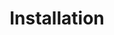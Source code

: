 ---
title: Installation
show_read_time: false
show_toc: false
redirect_from: latest/getting-started/openstack/installation/index
canonical_url: 'https://docs.projectcalico.org/v3.9/getting-started/openstack/installation/index'
---